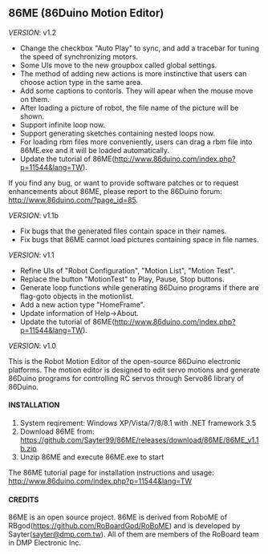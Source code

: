 86ME (86Duino Motion Editor)
---------
_VERSION_: v1.2

* Change the checkbox "Auto Play" to sync, and add a tracebar for tuning the speed of synchronizing motors.
* Some UIs move to the new groupbox called global settings.
* The method of adding new actions is more instinctive that users can choose action type in the same area.
* Add some captions to contorls. They will apear when the mouse move on them.
* After loading a picture of robot, the file name of the picture will be shown.
* Support infinite loop now.
* Support generating sketches containing nested loops now.
* For loading rbm files more conveniently, users can drag a rbm file into 86ME.exe and it will be loaded automatically.
* Update the tutorial of 86ME(http://www.86duino.com/index.php?p=11544&lang=TW).

If you find any bug, or want to provide software patches or 
to request enhancements about 86ME, please report to the 86Duino 
forum: http://www.86duino.com/?page_id=85.

_VERSION_: v1.1b

* Fix bugs that the generated files contain space in their names.
* Fix bugs that 86ME cannot load pictures containing space in file names. 

_VERSION_: v1.1

* Refine UIs of "Robot Configuration", "Motion List", "Motion Test".
* Replace the button "MotionTest" to Play, Pause, Stop buttons.
* Generate loop functions while generating 86Duino programs if there are flag-goto objects in the motionlist.
* Add a new action type "HomeFrame".
* Update information of Help->About.
* Update the tutorial of 86ME(http://www.86duino.com/index.php?p=11544&lang=TW).

_VERSION_: v1.0

This is the Robot Motion Editor of the open-source 86Duino electronic platforms.
The motion editor is designed to edit servo motions and generate 86Duino programs 
for controlling RC servos through Servo86 library of 86Duino.


#### INSTALLATION ####

1. System reqirement: Windows XP/Vista/7/8/8.1 with .NET framework 3.5
2. Download 86ME from: https://github.com/Sayter99/86ME/releases/download/86ME/86ME_v1.1b.zip
3. Unzip 86ME and execute 86ME.exe to start

The 86ME tutorial page for installation instructions and usage: http://www.86duino.com/index.php?p=11544&lang=TW

#### CREDITS ####

86ME is an open source project. 86ME is derived from RoboME of RBgod(https://github.com/RoBoardGod/RoBoME) and
is developed by Sayter(sayter@dmp.com.tw).
All of them are members of the RoBoard team in DMP Electronic Inc.

